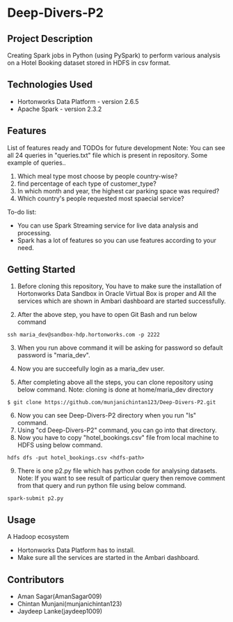 # Deep-Divers-P2

## Project Description

Creating Spark jobs in Python (using PySpark) to perform various analysis on a Hotel Booking dataset stored in HDFS in csv format.

## Technologies Used

* Hortonworks Data Platform - version 2.6.5
* Apache Spark - version 2.3.2

## Features

List of features ready and TODOs for future development
Note: You can see all 24 queries in "queries.txt" file which is present in repository.
Some example of queries..
1. Which meal type most choose by people country-wise?
2. find percentage of each type of customer_type?
3. In which month and year, the highest car parking space was required?
4. Which country's people requested most spaecial service?

To-do list:
* You can use Spark Streaming service for live data analysis and processing.
* Spark has a lot of features so you can use features according to your need.

## Getting Started

1. Before cloning this repository, You have to make sure the installation of Hortonworks Data Sandbox in Oracle Virtual Box is proper and All the services which are shown in Ambari dashboard are started successfully.

2. After the above step, you have to open Git Bash and run below command
```
ssh maria_dev@sandbox-hdp.hortonworks.com -p 2222
```
3. When you run above command it will be asking for password so default password is "maria_dev".

4. Now you are succeefully login as a maria_dev user.
 
5. After completing above all the steps, you can clone repository using below command.
Note: cloning is done at home/maria_dev directory
```
$ git clone https://github.com/munjanichintan123/Deep-Divers-P2.git
```
6. Now you can see Deep-Divers-P2 directory when you run "ls" command.
7. Using "cd Deep-Divers-P2" command, you can go into that directory.
8. Now you have to copy "hotel_bookings.csv" file from local machine to HDFS using below command.
```
hdfs dfs -put hotel_bookings.csv <hdfs-path>
```
9. There is one p2.py file which has python code for analysing datasets.
Note: If you want to see result of particular query then remove comment from that query and run python file using below command.
```
spark-submit p2.py
```
## Usage

A Hadoop ecosystem
  * Hortonworks Data Platform has to install.
  * Make sure all the services are started in the Ambari dashboard.

## Contributors

* Aman Sagar(AmanSagar009)
* Chintan Munjani(munjanichintan123)
* Jaydeep Lanke(jaydeep1009)
